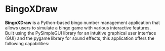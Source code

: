 # BingoXDraw
 **BingoXDraw** is a Python-based bingo number management application that allows users to simulate a bingo game with various interactive features. Built using the PySimpleGUI library for an intuitive graphical user interface (GUI) and the pygame library for sound effects, this application offers the following capabilities:
